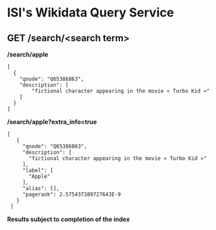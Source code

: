 # ISI's Wikidata Query Service

## GET /search/\<search term\>
  **/search/apple**
  
  ```
  [
    {
      "qnode": "Q65386863",
      "description": [
          "fictional character appearing in the movie « Turbo Kid »"
      ]
    }
  ]
  ```
  
   **/search/apple?extra_info=true**
   ```
   [
      {
        "qnode": "Q65386863",
        "description": [
          "fictional character appearing in the movie « Turbo Kid »"
        ],
        "label": [
          "Apple"
        ],
        "alias": [],
        "pagerank": 2.575437389727643E-9
      }
    ]
   ```
   
   **Results subject to completion of the index**
